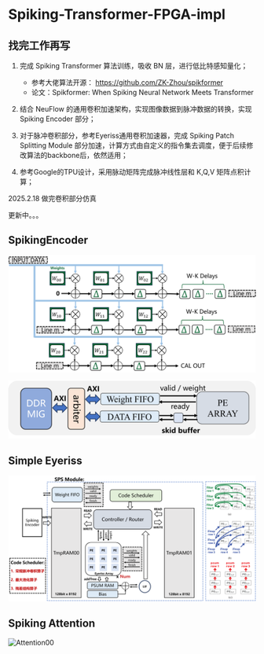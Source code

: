 # Spiking-Transformer-FPGA-impl

## 找完工作再写

1. 完成 Spiking Transformer 算法训练，吸收 BN 层，进行低比特感知量化；
    - 参考大佬算法开源： https://github.com/ZK-Zhou/spikformer
    - 论文：Spikformer: When Spiking Neural Network Meets Transformer

2. 结合 NeuFlow 的通用卷积加速架构，实现图像数据到脉冲数据的转换，实现 Spiking Encoder 部分；

3. 对于脉冲卷积部分，参考Eyeriss通用卷积加速器，完成 Spiking Patch Splitting Module 部分加速，计算方式由自定义的指令集去调度，便于后续修改算法的backbone后，依然适用；

4. 参考Google的TPU设计，采用脉动矩阵完成脉冲线性层和 K,Q,V 矩阵点积计算；

2025.2.18 做完卷积部分仿真

更新中。。。

## SpikingEncoder

![SpikingEncoder00](/Toddler_proj_fig/SpikingEncoder.png)

![SpikingEncoder01](/Toddler_proj_fig/SpikingEncoder_1.png)

## Simple Eyeriss

![Eyeriss00](/Toddler_proj_fig/Eyeriss_part.png)

## Spiking Attention

![Attention00](/Toddler_proj_fig/Attention.png)


